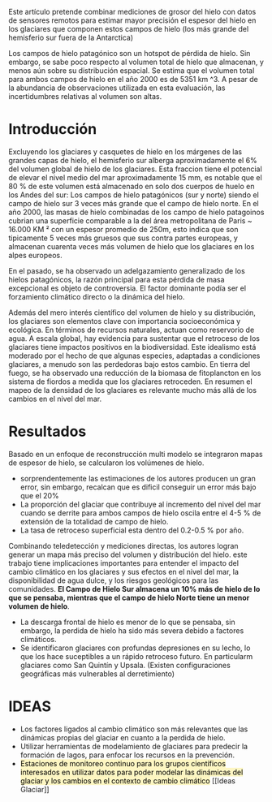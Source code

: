 Este artículo pretende combinar mediciones de grosor del hielo con datos de sensores remotos para estimar mayor precisión el espesor del hielo en los glaciares que componen estos campos de hielo (los más grande del hemisferio sur fuera de la Antarctica)

Los campos de hielo patagónico son un hotspot de pérdida de hielo. Sin embargo, se sabe poco respecto al volumen total de hielo que almacenan, y menos aún sobre su distribución espacial.
Se estima que el volumen total para ambos campos de hielo en el año 2000 es de 5351 km ^3. A pesar de la abundancia de observaciones utilizada en esta evaluación, las incertidumbres relativas al volumen son altas.
# Introducción
Excluyendo los glaciares y casquetes de hielo en los márgenes de las grandes capas de hielo, el hemisferio sur alberga aproximadamente el 6% del volumen global de hielo de los glaciares. Esta fraccion tiene el potencial de elevar el nivel medio del mar aproximadamente 15 mm, es notable que el 80 % de este volumen está almacenado en solo dos cuerpos de huelo en los Andes del sur: Los campos de hielo patagónicos (sur y norte) siendo el campo de hielo sur 3 veces más grande que el campo de hielo norte. En el año 2000, las masas de hielo combinadas de los campo de hielo patagoinos cubrian una superficie comparable a la del área metropolitana de Paris ~ 16.000 KM ² con un espesor promedio de 250m, esto indica que son tipicamente 5 veces más gruesos que sus contra partes europeas, y almacenan cuarenta veces más volumen de hielo que los glaciares en los alpes europeos.

En el pasado, se ha observado un adelgazamiento generalizado de los hielos patagónicos, la razón principal para esta pérdida de masa excepcional es objeto de controversia. El factor dominante podía ser el forzamiento climático directo o la dinámica del hielo.

Además del mero interés científico del volumen de hielo y su distribución, los glaciares son elementos clave con importancia socioeconómica y ecológica. En términos de recursos naturales, actuan como reservorio de agua. A escala global, hay evidencia para sustentar que el retroceso de los glaciares tiene impactos positivos en la biodiversidad. Este idealismo está moderado por el hecho de que algunas especies, adaptadas a condiciones glaciares, a menudo son las perdedoras bajo estos cambio. En tierra del fuego, se ha observado una reducción de la biomasa de fitoplancton en los sistema de fiordos a medida que los glaciares retroceden. En resumen el mapeo de la densidad de los glaciares es relevante mucho más allá de los cambios en el nivel del mar.
# Resultados
Basado en un enfoque de reconstrucción multi modelo  se integraron mapas de espesor de hielo, se calcularon los volúmenes de hielo. 
+ sorprendentemente las estimaciones de los autores producen un gran error, sin embargo, recalcan que es dificil conseguir un error más bajo que el 20% 
+ La proporción del glaciar que contribuye al incremento del nivel del mar cuando se derrite para ambos campos de hielo oscila entre el 4-5 % de extensión de la totalidad de campo de hielo.
+ La tasa de retroceso superficial esta dentro del 0.2-0.5 % por año.

Combinando teledetección y mediciones directas, los autores logran generar un mapa más preciso del volumen y distribución del hielo. este trabajo tiene implicaciones importantes para entender el impacto del cambio climático en los glaciares y sus efectos en el nivel del mar, la disponibilidad de agua dulce, y los riesgos geológicos para las comunidades.
**El Campo de Hielo Sur almacena un 10% más de hielo de lo que se pensaba, mientras que el campo de hielo Norte tiene un menor volumen de hielo**. 
+ La descarga frontal de hielo es menor de lo que se pensaba, sin embargo, la perdida de hielo ha sido más severa debido a factores climáticos.
+ Se identificaron glaciares con profundas depresiones en su lecho, lo que los hace suceptibles a un rápido retroceso futuro. En particularm glaciares como San Quintín y Upsala. (Existen configuraciones geográficas más vulnerables al derretimiento)
# IDEAS
+ Los factores ligados al cambio climático son más relevantes que las dinámicas propias del glaciar en cuanto a la perdida de hielo.
+ Utilizar herramientas de modelamiento de glaciares para predecir la formación de lagos, para enfocar los recursos en la prevención.
+ <mark style="background: #FFF3A3A6;">Estaciones de monitoreo continuo para los grupos científicos interesados en utilizar datos para poder modelar las dinámicas del glaciar y los cambios en el contexto de cambio climático</mark> [[Ideas Glaciar]]


